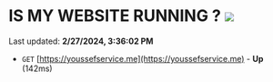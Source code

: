 # IS MY WEBSITE RUNNING ? [![](https://img.shields.io/static/v1?label=Sponsor&message=%E2%9D%A4&logo=GitHub&color=%23fe8e86)](https://github.com/sponsors/<username>)

Last updated: **2/27/2024, 3:36:02 PM**

- `GET` [https://youssefservice.me](https://youssefservice.me) - **Up** (142ms)
